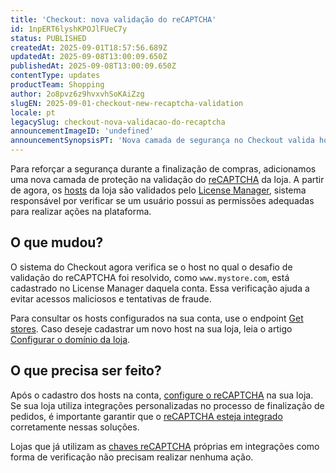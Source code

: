 ```yaml
---
title: 'Checkout: nova validação do reCAPTCHA'
id: 1npERT6lyshKPOJlFUeC7y
status: PUBLISHED
createdAt: 2025-09-01T18:57:56.689Z
updatedAt: 2025-09-08T13:00:09.650Z
publishedAt: 2025-09-08T13:00:09.650Z
contentType: updates
productTeam: Shopping
author: 2o8pvz6z9hvxvhSoKAiZzg
slugEN: 2025-09-01-checkout-new-recaptcha-validation
locale: pt
legacySlug: checkout-nova-validacao-do-recaptcha
announcementImageID: 'undefined'
announcementSynopsisPT: 'Nova camada de segurança no Checkout valida hosts via License Manager ao usar o reCAPTCHA.'
---
```


Para reforçar a segurança durante a finalização de compras, adicionamos uma nova camada de proteção na validação do [reCAPTCHA](https://help.vtex.com/pt/tutorial/recaptcha-no-checkout--18Te3oDd7f4qcjKu9jhNzP) da loja. A partir de agora, os [hosts](https://help.vtex.com/pt/tutorial/configurar-o-dominio-da-loja--tutorials_2450#estrutura-do-endereco-da-loja) da loja são validados pelo [License Manager](https://help.vtex.com/pt/tutorial/perfis-de-acesso--7HKK5Uau2H6wxE1rH5oRbc), sistema responsável por verificar se um usuário possui as permissões adequadas para realizar ações na plataforma.

## O que mudou?

O sistema do Checkout agora verifica se o host no qual o desafio de validação do reCAPTCHA foi resolvido, como `www.mystore.com`, está cadastrado no License Manager daquela conta. Essa verificação ajuda a evitar acessos maliciosos e tentativas de fraude. 

Para consultar os hosts configurados na sua conta, use o endpoint [Get stores](https://developers.vtex.com/docs/api-reference/license-manager-api#get-/api/vlm/account/stores). Caso deseje cadastrar um novo host na sua loja, leia o artigo [Configurar o domínio da loja](https://help.vtex.com/pt/tutorial/configurar-o-dominio-da-loja--tutorials_2450#cadastrar-um-novo-host).

## O que precisa ser feito?

Após o cadastro dos hosts na conta, [configure o reCAPTCHA](https://developers.vtex.com/docs/guides/recaptcha) na sua loja. Se sua loja utiliza integrações personalizadas no processo de finalização de pedidos, é importante garantir que o [reCAPTCHA esteja integrado](https://developers.vtex.com/docs/guides/implementing-recaptcha-in-integrations) corretamente nessas soluções.

Lojas que já utilizam as [chaves reCAPTCHA](https://cloud.google.com/recaptcha/docs/create-key-website?hl=pt-br) próprias em integrações como forma de verificação não precisam realizar nenhuma ação.

